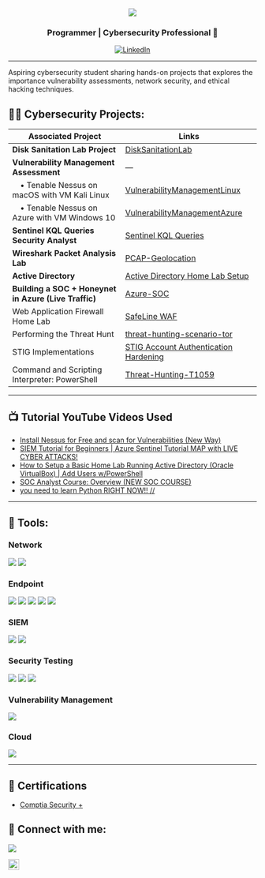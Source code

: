 <h1 align="center">
    <img src="https://readme-typing-svg.herokuapp.com/?font=Righteous&size=35&color=32CD32&center=true&vCenter=true&width=500&height=70&duration=3000&lines=Welcome+back!+🛡️;+Opal+Ratanayatigune" />
</h1>


<h3 align="center">Programmer | Cybersecurity Professional 🔐</h3>

<div align="center">
    <a href="https://www.linkedin.com/in/opal-ratanayatigune/" target="_blank" rel="noopener noreferrer">
        <img src="https://img.shields.io/badge/-LinkedIn-0072b1?&style=for-the-badge&logo=linkedin&logoColor=white" alt="LinkedIn" />
    </a>
</div>

---
Aspiring cybersecurity student sharing hands-on projects that explores the importance vulnerability assessments, network security, and ethical hacking techniques.


<h2>👨‍💻 Cybersecurity Projects:</h2>

| Associated Project | Links |
|-------------|----------|
| **Disk Sanitation Lab Project** | [DiskSanitationLab](https://github.com/cybertheopal/DiskSanitationLab) |
| **Vulnerability Management Assessment** | — |
| &emsp;• Tenable Nessus on macOS with VM Kali Linux | [VulnerabilityManagementLinux](https://github.com/cybertheopal/VulnerabilityManagement) |
| &emsp;• Tenable Nessus on Azure with VM Windows 10 | [VulnerabilityManagementAzure](https://github.com/cybertheopal/VulnerabilityManagementAzure) |
| **Sentinel KQL Queries Security Analyst** | [Sentinel KQL Queries](https://github.com/cybertheopal/Sentinel_KQL_Queries_Security_Analyst/blob/main/README.md) |
| **Wireshark Packet Analysis Lab** | [PCAP-Geolocation](https://github.com/cybertheopal/PCAP-Geolocation/blob/main/README.md) |
| **Active Directory** | [Active Directory Home Lab Setup](https://github.com/cybertheopal/Active-Directory-Lab) |
| **Building a SOC + Honeynet in Azure (Live Traffic)** |[Azure-SOC](https://github.com/cybertheopal/Azure-SOC/blob/main/README.md)
| Web Application Firewall Home Lab | [SafeLine WAF](https://github.com/cybertheopal/Web-Application-Firewall-Home-Lab-using-SafeLine-WAF/blob/main/README.md)
| Performing the Threat Hunt | [threat-hunting-scenario-tor](https://github.com/cybertheopal/threat-hunting-scenario-tor/tree/main)
| STIG Implementations | [STIG Account Authentication Hardening](https://github.com/cybertheopal/STIG-Account-Authentication-Hardening/blob/main/README.md)
| Command and Scripting Interpreter: PowerShell | [Threat-Hunting-T1059](https://github.com/cybertheopal/Threat-Hunting-T1059/blob/main/README.md)


---
<h2>📺 Tutorial YouTube Videos Used</h2>

- [Install Nessus for Free and scan for Vulnerabilities (New Way)](https://www.youtube.com/watch?v=Gy-aPBb0djk)
- [SIEM Tutorial for Beginners | Azure Sentinel Tutorial MAP with LIVE CYBER ATTACKS!](https://www.youtube.com/watch?v=RoZeVbbZ0o0&t=12s)
- [How to Setup a Basic Home Lab Running Active Directory (Oracle VirtualBox) | Add Users w/PowerShell](https://www.youtube.com/watch?v=MHsI8hJmggI&list=PLqBeiU46hx1H--SNfTrohTOWeqkK-M2Y0)
- [SOC Analyst Course: Overview (NEW SOC COURSE)](https://www.youtube.com/watch?v=cU-nZ6Ltvog)
- [you need to learn Python RIGHT NOW!! //](https://www.youtube.com/watch?v=mRMmlo_Uqcs&list=PLIhvC56v63ILPDA2DQBv0IKzqsWTZxCkp)

--- 
<h2>🧰 Tools:</h2>

### Network
<div>
    <img src="https://img.shields.io/badge/-Active%20Directory-0078D4?&style=for-the-badge&logo=Windows&logoColor=white" />
    <img src="https://img.shields.io/badge/-Wireshark-1679A7?&style=for-the-badge&logo=Wireshark&logoColor=white" />
</div>

### Endpoint
<div>
    <img src="https://img.shields.io/badge/-Microsoft_Defender_for_Endpoint-00A4EF?&style=for-the-badge&logo=Microsoft&logoColor=white" />
    <img src="https://img.shields.io/badge/-Kali%20Linux-557C89?&style=for-the-badge&logo=Kali%20Linux&logoColor=white" />
    <img src="https://img.shields.io/badge/-MITRE_ATT%26CK-000000?&style=for-the-badge&logo=matrix&logoColor=white" />
    <img src="https://img.shields.io/badge/-VirusTotal-FF4500?&style=for-the-badge&logo=virustotal&logoColor=white" />
    <img src="https://img.shields.io/badge/-KQL-000000?&style=for-the-badge&logo=codeforces&logoColor=white" />
</div>

### SIEM
<div>
    <img src="https://img.shields.io/badge/-Microsoft_Sentinel-00A4EF?&style=for-the-badge&logo=Microsoft&logoColor=white" />
    <img src="https://img.shields.io/badge/-Splunk-000000?&style=for-the-badge&logo=Splunk&logoColor=white" />
</div>

### Security Testing
<div>
    <img src="https://img.shields.io/badge/-Atomic_Red_Team-FF0000?&style=for-the-badge&logo=atomic-red-team&logoColor=white" />
    <img src="https://img.shields.io/badge/-PowerShell-2E6DBF?&style=for-the-badge&logo=PowerShell&logoColor=white" />
    <img src="https://img.shields.io/badge/-Bash-4EAA25?&style=for-the-badge&logo=GNU%20Bash&logoColor=white" />
</div>

### Vulnerability Management
<div>
    <img src="https://img.shields.io/badge/-Tenable-3E4D88?&style=for-the-badge&logo=Tenable&logoColor=white" />
</div>

### Cloud
<div>
    <img src="https://img.shields.io/badge/-Microsoft%20Azure-0078D4?&style=for-the-badge&logo=Microsoft%20Azure&logoColor=white" />
</div>

---
<h2>📜 Certifications</h2>

- [Comptia Security +](https://imgur.com/prpeD3X)

<h2> 🤳 Connect with me:</h2>

<a href="https://www.linkedin.com/in/opal-ratanayatigune/"><img src="https://img.shields.io/badge/-LinkedIn-0072b1?&style=for-the-badge&logo=linkedin&logoColor=white" /></a>

[<img align="left" alt="OpalRatanayatigune | LinkedIn" width="22px" src="https://cdn.jsdelivr.net/npm/simple-icons@v3/icons/linkedin.svg" />][linkedin]

[linkedin]: https://www.linkedin.com/in/opal-ratanayatigune/
<!--

- 🔭 I’m currently working on ...
- 🌱 I’m currently learning ...
- 👯 I’m looking to collaborate on ...
- 🤔 I’m looking for help with ...
- 💬 Ask me about ...
- 📫 How to reach me: ...
- 😄 Pronouns: ...
- ⚡ Fun fact: ...
-->
